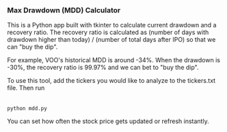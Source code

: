 ### Max Drawdown (MDD) Calculator
This is a Python app built with tkinter to calculate current drawdown and a recovery ratio. The recovery ratio is calculated as (number of days with drawdown higher than today) / (number of total days after IPO) so that we can "buy the dip". 

For example, VOO's historical MDD is around -34%. When the drawdown is -30%, the recovery ratio is 99.97% and we can bet to "buy the dip".

To use this tool, add the tickers you would like to analyze to the tickers.txt file. Then run 
######
    python mdd.py

You can set how often the stock price gets updated or refresh instantly.
